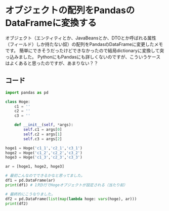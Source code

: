 # オブジェクトの配列をPandasのDataFrameに変換する
オブジェクト（エンティティとか、JavaBeansとか、DTOとか呼ばれる属性（フィールド）しか持たない奴）の配列をPandasのDataFrameに変更したメモです。
簡単にできそうだったけどできなかったので結局dictionaryに変換して突っ込みました。
PythonにもPandasにも詳しくないのですが、こういうケースはよくあると思ったのですが、あまりない？？

## コード

```python
import pandas as pd

class Hoge:
    c1 = ''
    c2 = ''
    c3 = ''

    def __init__(self, *args):
        self.c1 = args[0]
        self.c2 = args[1]
        self.c3 = args[2]

hoge1 = Hoge('c1_1','c2_1','c3_1')
hoge2 = Hoge('c1_2','c2_2','c3_2')
hoge3 = Hoge('c1_3','c2_3','c3_3')

ar = [hoge1, hoge2, hoge3]

# 最初こんなのでできるかなと思ってました。
df1 = pd.DataFrame(ar)
print(df1) # 1列3行でHogeオブジェクトが設定される（当たり前）

# 最終的にこうなりました。
df2 = pd.DataFrame(list(map(lambda hoge: vars(hoge), ar)))
print(df2)
```

